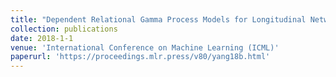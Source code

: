 ```yaml
---
title: "Dependent Relational Gamma Process Models for Longitudinal Networks"
collection: publications
date: 2018-1-1 
venue: 'International Conference on Machine Learning (ICML)'
paperurl: 'https://proceedings.mlr.press/v80/yang18b.html'
---
```

